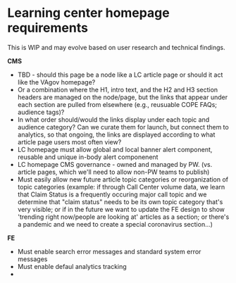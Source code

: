 # Learning center homepage requirements

This is WIP and may evolve based on user research and technical findings.

__CMS__
- TBD - should this page be a node like a LC article page or should it act like the VAgov homepage? 
- Or a combination where the H1, intro text, and the H2 and H3 section headers are managed on the node/page, but the links that appear under each section are pulled from elsewhere (e.g., reusuable COPE FAQs; audience tags)? 
- In what order should/would the links display under each topic and audience category? Can we curate them for launch, but connect them to analytics, so that ongoing, the links are displayed according to what article page users most often view? 
- LC homepage must allow global and local banner alert component, reusable and unique in-body alert componenent
- LC homepage CMS governance - owned and managed by PW. (vs. article pages, which we'll need to allow non-PW teams to publish)
- Must easily allow new future article topic categories or reorganization of topic categories (example: if through Call Center volume data, we learn that Claim Status is a frequently occuring major call topic and we determine that "claim status" needs to be its own topic category that's very visible; or if in the future we want to update the FE design to show 'trending right now/people are looking at' articles as a section; or there's a pandemic and we need to create a special coronavirus section...)

__FE__ 
- Must enable search error messages and standard system error messages
- Must enable defaul analytics tracking
- 

